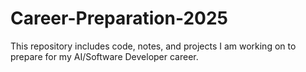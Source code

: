 # Career-Preparation-2025
This repository includes code, notes, and projects I am working on to prepare for my AI/Software Developer career.
